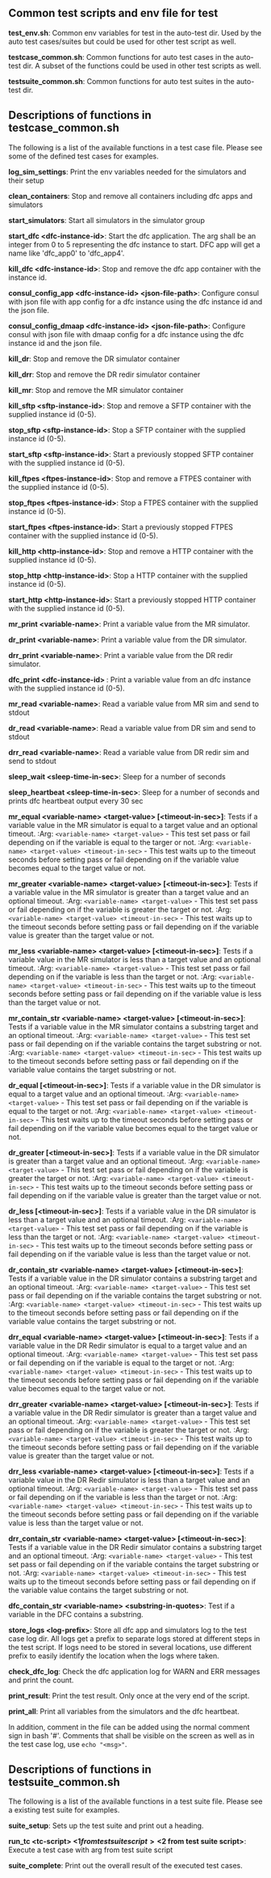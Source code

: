 ## Common test scripts and env file for test

**test_env.sh**: Common env variables for test in the auto-test dir.
Used by the auto test cases/suites but could be used for other test script as well.

**testcase_common.sh**: Common functions for auto test cases in the auto-test dir.
A subset of the functions could be used in other test scripts as well.

**testsuite_common.sh**: Common functions for auto test suites in the auto-test dir.

## Descriptions of functions in testcase_common.sh

The following is a list of the available functions in a test case file. Please see some of the defined test cases for examples.

**log_sim_settings**:
Print the env variables needed for the simulators and their setup

**clean_containers**:
Stop and remove all containers including dfc apps and simulators

**start_simulators**:
Start all simulators in the simulator group

**start_dfc \<dfc-instance-id>**:
Start the dfc application. The arg shall be an integer from 0 to 5 representing the
dfc instance to start. DFC app will get a name like 'dfc_app0' to 'dfc_app4'.

**kill_dfc \<dfc-instance-id>**:
Stop and remove the dfc app container with the instance id.

**consul_config_app \<dfc-instance-id> \<json-file-path>**:
Configure consul with json file with app config for a dfc instance using the dfc
instance id and the json file.

**consul_config_dmaap \<dfc-instance-id> \<json-file-path>**:
Configure consul with json file with dmaap config for a dfc instance using the dfc
instance id and the json file.

**kill_dr**:
Stop and remove the DR simulator container

**kill_drr**:
Stop and remove the DR redir simulator container

**kill_mr**:
Stop and remove the MR simulator container

**kill_sftp \<sftp-instance-id>**:
Stop and remove a SFTP container with the supplied instance id (0-5).

**stop_sftp \<sftp-instance-id>**:
Stop a SFTP container with the supplied instance id (0-5).

**start_sftp \<sftp-instance-id>**:
Start a previously stopped SFTP container with the supplied instance id (0-5).

**kill_ftpes \<ftpes-instance-id>**:
Stop and remove a FTPES container with the supplied instance id (0-5).

**stop_ftpes \<ftpes-instance-id>**:
Stop a FTPES container with the supplied instance id (0-5).

**start_ftpes \<ftpes-instance-id>**:
Start a previously stopped FTPES container with the supplied instance id (0-5).

**kill_http \<http-instance-id>**:
Stop and remove a HTTP container with the supplied instance id (0-5).

**stop_http \<http-instance-id>**:
Stop a HTTP container with the supplied instance id (0-5).

**start_http \<http-instance-id>**:
Start a previously stopped HTTP container with the supplied instance id (0-5).

**mr_print \<variable-name>**:
Print a variable value from the MR simulator.

**dr_print \<variable-name>**:
Print a variable value from the DR simulator.

**drr_print \<variable-name>**:
Print a variable value from the DR redir simulator.

**dfc_print \<dfc-instance-id> <variable-name>**:
Print a variable value from an dfc instance with the supplied instance id (0-5).

**mr_read \<variable-name>**:
Read a variable value from MR sim and send to stdout

**dr_read \<variable-name>**:
Read a variable value from DR sim and send to stdout

**drr_read \<variable-name>**:
Read a variable value from DR redir sim and send to stdout

**sleep_wait \<sleep-time-in-sec>**:
Sleep for a number of seconds

**sleep_heartbeat \<sleep-time-in-sec>**:
Sleep for a number of seconds and prints dfc heartbeat output every 30 sec

**mr_equal \<variable-name> \<target-value> \[\<timeout-in-sec>]**:
Tests if a variable value in the MR simulator is equal to a target value and an optional timeout.
:Arg: `<variable-name> <target-value>` - This test set pass or fail depending on if the variable is
equal to the targer or not.
:Arg: `<variable-name> <target-value> <timeout-in-sec>`  - This test waits up to the timeout seconds
before setting pass or fail depending on if the variable value becomes equal to the target
value or not.

**mr_greater \<variable-name> \<target-value> \[\<timeout-in-sec>]**:
Tests if a variable value in the MR simulator is greater than a target value and an optional timeout.
:Arg: `<variable-name> <target-value>` - This test set pass or fail depending on if the variable is
greater the target or not.
:Arg: `<variable-name> <target-value> <timeout-in-sec>`  - This test waits up to the timeout seconds
before setting pass or fail depending on if the variable value is greater than the target
value or not.

**mr_less \<variable-name> \<target-value> \[\<timeout-in-sec>]**:
Tests if a variable value in the MR simulator is less than a target value and an optional timeout.
:Arg: `<variable-name> <target-value>` - This test set pass or fail depending on if the variable is
less than the target or not.
:Arg: `<variable-name> <target-value> <timeout-in-sec>`  - This test waits up to the timeout seconds
before setting pass or fail depending on if the variable value is less than the target
value or not.

**mr_contain_str \<variable-name> \<target-value> \[\<timeout-in-sec>]**:
Tests if a variable value in the MR simulator contains a substring target and an optional timeout.
:Arg: `<variable-name> <target-value>` - This test set pass or fail depending on if the variable contains
the target substring or not.
:Arg: `<variable-name> <target-value> <timeout-in-sec>`  - This test waits up to the timeout seconds
before setting pass or fail depending on if the variable value contains the target
substring or not.

**dr_equal <variable-name> <target-value> \[\<timeout-in-sec>]**:
Tests if a variable value in the DR simulator is equal to a target value and an optional timeout.
:Arg: `<variable-name> <target-value>` - This test set pass or fail depending on if the variable is
equal to the target or not.
:Arg: `<variable-name> <target-value> <timeout-in-sec>`  - This test waits up to the timeout seconds
before setting pass or fail depending on if the variable value becomes equal to the target
value or not.

**dr_greater <variable-name> <target-value> \[\<timeout-in-sec>]**:
Tests if a variable value in the DR simulator is greater than a target value and an optional timeout.
:Arg: `<variable-name> <target-value>` - This test set pass or fail depending on if the variable is
greater the target or not.
:Arg: `<variable-name> <target-value> <timeout-in-sec>`  - This test waits up to the timeout seconds
before setting pass or fail depending on if the variable value is greater than the target
value or not.

**dr_less <variable-name> <target-value> \[\<timeout-in-sec>]**:
Tests if a variable value in the DR simulator is less than a target value and an optional timeout.
:Arg: `<variable-name> <target-value>` - This test set pass or fail depending on if the variable is
less than the target or not.
:Arg: `<variable-name> <target-value> <timeout-in-sec>`  - This test waits up to the timeout seconds
before setting pass or fail depending on if the variable value is less than the target
value or not.

**dr_contain_str \<variable-name> \<target-value> \[\<timeout-in-sec>]**:
Tests if a variable value in the DR simulator contains a substring target and an optional timeout.
:Arg: `<variable-name> <target-value>` - This test set pass or fail depending on if the variable contains
the target substring or not.
:Arg: `<variable-name> <target-value> <timeout-in-sec>`  - This test waits up to the timeout seconds
before setting pass or fail depending on if the variable value contains the target
substring or not.

**drr_equal \<variable-name> \<target-value> \[\<timeout-in-sec>]**:
Tests if a variable value in the DR Redir simulator is equal to a target value and an optional timeout.
:Arg: `<variable-name> <target-value>` - This test set pass or fail depending on if the variable is
equal to the target or not.
:Arg: `<variable-name> <target-value> <timeout-in-sec>`  - This test waits up to the timeout seconds
before setting pass or fail depending on if the variable value becomes equal to the target
value or not.

**drr_greater \<variable-name> \<target-value> \[\<timeout-in-sec>]**:
Tests if a variable value in the DR Redir simulator is greater than a target value and an optional timeout.
:Arg: `<variable-name> <target-value>` - This test set pass or fail depending on if the variable is
greater the target or not.
:Arg: `<variable-name> <target-value> <timeout-in-sec>`  - This test waits up to the timeout seconds
before setting pass or fail depending on if the variable value is greater than the target
value or not.

**drr_less \<variable-name> \<target-value> \[\<timeout-in-sec>]**:
Tests if a variable value in the DR Redir simulator is less than a target value and an optional timeout.
:Arg: `<variable-name> <target-value>` - This test set pass or fail depending on if the variable is
less than the target or not.
:Arg: `<variable-name> <target-value> <timeout-in-sec>`  - This test waits up to the timeout seconds
before setting pass or fail depending on if the variable value is less than the target
value or not.

**drr_contain_str \<variable-name> \<target-value> \[\<timeout-in-sec>]**:
Tests if a variable value in the DR Redir simulator contains a substring target and an optional timeout.
:Arg: `<variable-name> <target-value>` - This test set pass or fail depending on if the variable contains
the target substring or not.
:Arg: `<variable-name> <target-value> <timeout-in-sec>`  - This test waits up to the timeout seconds
before setting pass or fail depending on if the variable value contains the target
substring or not.

**dfc_contain_str \<variable-name> \<substring-in-quotes>**:
Test if a variable in the DFC contains a substring.

**store_logs \<log-prefix>**:
Store all dfc app and simulators log to the test case log dir. All logs get a prefix to
separate logs stored at different steps in the test script.
If logs need to be stored in several locations, use different prefix to easily identify the location
when the logs where taken.

**check_dfc_log**:
Check the dfc application log for WARN and ERR messages and print the count.

**print_result**:
Print the test result. Only once at the very end of the script.

**print_all**:
Print all variables from the simulators and the dfc heartbeat.

In addition, comment in the file can be added using the normal comment sign in bash '#'.
Comments that shall be visible on the screen as well as in the test case log, use `echo "<msg>"`.

## Descriptions of functions in testsuite_common.sh

The following is a list of the available functions in a test suite file.  Please see a existing test suite for examples.

**suite_setup**:
Sets up the test suite and print out a heading.

**run_tc \<tc-script> <$1 from test suite script> <$2 from test suite script>**:
Execute a test case with arg from test suite script

**suite_complete**:
Print out the overall result of the executed test cases.
